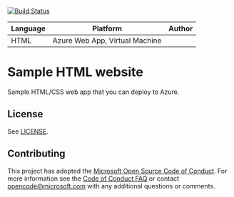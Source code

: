 [![Build Status](https://dev.azure.com/ITSTechGruppo3/EsercitazioneGruppo2/_apis/build/status/Esercizio3/Esercizio%203%20HTML%20webApp?branchName=master)](https://dev.azure.com/ITSTechGruppo3/EsercitazioneGruppo2/_build/latest?definitionId=15&branchName=master)


| Language | Platform | Author |
| -------- | --------|--------|
| HTML |  Azure Web App, Virtual Machine| |

# Sample HTML website 

Sample HTML/CSS web app that you can deploy to Azure. 

## License

See [LICENSE](LICENSE).


## Contributing
This project has adopted the [Microsoft Open Source Code of Conduct](https://opensource.microsoft.com/codeofconduct/).
For more information see the [Code of Conduct FAQ](https://opensource.microsoft.com/codeofconduct/faq/) or
contact [opencode@microsoft.com](mailto:opencode@microsoft.com) with any additional questions or comments.

